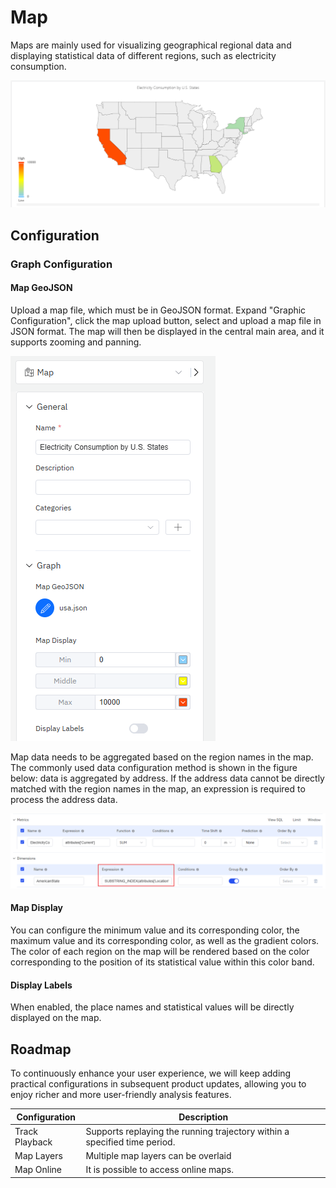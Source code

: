 # Map

Maps are mainly used for visualizing geographical regional data and displaying statistical data of different regions, such as electricity consumption.

![map](./images/map-demo.png)

## Configuration

### Graph Configuration

#### Map GeoJSON

Upload a map file, which must be in GeoJSON format. Expand "Graphic Configuration", click the map upload button, select and upload a map file in JSON format. The map will then be displayed in the central main area, and it supports zooming and panning.

![upload map](./images/map-upload.png)

Map data needs to be aggregated based on the region names in the map. The commonly used data configuration method is shown in the figure below: data is aggregated by address. If the address data cannot be directly matched with the region names in the map, an expression is required to process the address data.

![map data](./images/map-data.png)

#### Map Display

You can configure the minimum value and its corresponding color, the maximum value and its corresponding color, as well as the gradient colors. The color of each region on the map will be rendered based on the color corresponding to the position of its statistical value within this color band.

#### Display Labels

When enabled, the place names and statistical values will be directly displayed on the map.

## Roadmap

To continuously enhance your user experience, we will keep adding practical configurations in subsequent product updates, allowing you to enjoy richer and more user-friendly analysis features.

| Configuration  | Description                                              |
|------------|-------------------------------------------------------------|
| Track Playback | Supports replaying the running trajectory within a specified time period.          |
| Map Layers  | Multiple map layers can be overlaid          |
| Map Online | It is possible to access online maps.          |
